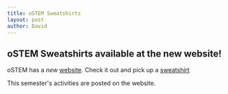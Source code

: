 ```yaml
---
title: oSTEM Sweatshirts  
layout: post
author: David
---
```


## oSTEM Sweatshirts available at the new website!

oSTEM has a *new* [website](https://tedxduquesneuniversity.my.canva.site/ostem).  Check it out and pick up a [sweatshirt](https://www.customink.com/fundraising/ostem-at-duquesne)

This semester's activities are posted on the website.  